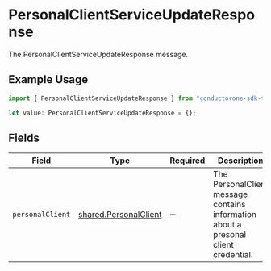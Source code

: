 # PersonalClientServiceUpdateResponse

The PersonalClientServiceUpdateResponse message.

## Example Usage

```typescript
import { PersonalClientServiceUpdateResponse } from "conductorone-sdk-typescript/sdk/models/shared";

let value: PersonalClientServiceUpdateResponse = {};
```

## Fields

| Field                                                                               | Type                                                                                | Required                                                                            | Description                                                                         |
| ----------------------------------------------------------------------------------- | ----------------------------------------------------------------------------------- | ----------------------------------------------------------------------------------- | ----------------------------------------------------------------------------------- |
| `personalClient`                                                                    | [shared.PersonalClient](../../../sdk/models/shared/personalclient.md)               | :heavy_minus_sign:                                                                  | The PersonalClient message contains information about a presonal client credential. |